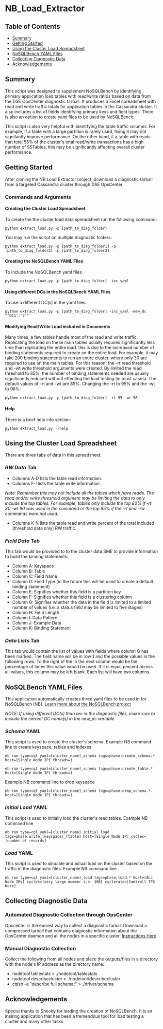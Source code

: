 # NB_Load_Extractor

<!-- TABLE OF CONTENTS -->
## Table of Contents

* [Summary](#summary)
* [Getting Started](#getting-started)
* [Using the Cluster Load Spreadsheet](#using-the-cluster-load-spreadsheet)
* [NoSQLBench YAML Files](#nosqlbench-yaml-files)
* [Collecting Diagnostic Data](#collecting-diagnostic-data)
* [Acknowledgements](#acknowledgements)

<!-- SUMMARY -->
## Summary

This script was designed to supplement NoSQLBench by identifying primary application load tables with read/write ratios based on data from the DSE OpsCenter diagnostic tarball.  It produces a Excel spreadsheet with read and write traffic totals for application tables in the Cassandra cluster.  It also includes a list of fields identifying primary keys and field types.  There is also an option to create yaml files to be used by NoSQLBench.

This script is also very helpful with identifying the table traffic volumes.  For example, if a table with a large partition is rarely used, fixing it may not signifantly improve performance.  On the other hand, if a table with reads that total 55% of the cluster's total read/write transactions has a high number of SSTables, this may be significantly affecting overall cluster performance.

<!-- GETTING STARTED -->
## Getting Started

After cloning the NB Load Extractor project, download a diagnostic tarball from a targeted Cassandra cluster through DSE OpsCenter.

### Commands and Arguments

#### Creating the Cluster Load Spreadsheet
To create the 
the cluster load data spreadsheet run the following command:
```
python extract_load.py -p [path_to_diag_folder]
```
You may run the script on multiple diagnostic folders:
```
python extract_load.py -p [path_to_diag_folder1] -p [path_to_diag_folder2] -p [path_to_diag_folder3]
```

#### Creating the NoSQLBench YAML Files
To include the NoSQLBench yaml files:
```
python extract_load.py -p [path_to_diag_folder] -inc_yaml
```

#### Using different DCs in the NoSQLBench YAML Files
To use a different DC(s) in the yaml files:
```
python extract_load.py -p [path_to_diag_folder] -inc_yaml -new_dc "'DC1':'3'"
```

#### Modifying Read/Write Load included in Documents
Many times, a few tables handle most of the read and write traffic.  Replicating the load on these main tables usually requires significantly less time than replicating the entire load.  this is due to the increased number of binding statements required to create on the entire load. For example, it may take 200 binding statements to run an entire cluster, where only 30 are required to use on the main tables.  For this reason, the -rt read threshold and -wt write threshold arguments were created.  By limited the read threshold to 85%, the number of binding statements needed are usually significantly reduced without effecting the load testing (in most cases).  The default values of -rt and -wt are 85%.
Changing the -rt to 95% and the -wt to 98%:
```
python extract_load.py -p [path_to_diag_folder] -rt 95 -wt 98
```

#### Help
There is a brief help info section:
```
python extract_load.py --help
```

## Using the Cluster Load Spreadsheet
There are three tabs of data in this spreadsheet.  

### *RW Data* Tab
* Columns A-D lists the table read information.
* Columns F-I lists the table write information. 

*Note: Remember this may not include all the tables which have reads.  The read and/or write threshold argument may be limiting the data to only include the top tables. For example, tables only include the top 80% if -rt 80 -wt 80 was used in the command or the top 85% if the -rt and -rw commands were not used.*
* Columns K-N lists the table read and write percent of the total included (threshold data only) RW traffic.

### *Field Data* Tab
This tab would be provided to to the cluster data SME to provide information to build the binding statements.
* Column A: Keyspace
* Column B: Table
* Column C: Field Name
* Column D: Field Type (in the future this will be used to create a default binding statement)
* Column E: Signifies whether this field is a partition key
* Column F: Signifies whether this field is a clustering column
* Column G: Signifies whether the data in the field is limited to a limited number of values (i.e. a status field may be limited to five stages)
* Column H: Field Length
* Column I: Data Pattern
* Column J: Example Data
* Column K: Binding Statement

### *Data Lists* Tab
This tab would contain the list of values with fields where column G has been marked.  The field name will be in row 1 and the possible values in the following rows. To the right of the in the next column would be the percentage of times this value would be used. If it is equal percent across all values, this column may be left blank.  Each list will have two columns.

## NoSQLBench YAML Files
This application automatically creates three yaml files to be used in for NoSQLBench (NB).
[Learn more about the NoSQLBench project](https://www.datastax.com/blog/nosqlbench)

*NOTE: If using different DC(s) than are in the diagnostic files, make sure to include the correct DC name(s) in the new_dc variable* 

### *Schema* YAML
This script is used to create the cluster's schema.
Example NB command line to create keyspace, tables and indexes
```
nb run type=cql yaml=[cluster_name]_schema tags=phase:create_schema.* host=[Single Node IP] threads=1
```
```
nb run type=cql yaml=[cluster_name]_schema tags=phase:create_table.* host=[Single Node IP] threads=1
```
Example NB command line to drop keyspace
```
nb run type=cql yaml=[cluster_name]_schema tags=phase:drop_schema.* host=[Single Node IP] threads=1
```

### *Initial Load* YAML
This script is used to initially load the cluster's read tables.
Example NB command line
```
nb run type=cql yaml=[cluster_name]_initial_load tags=phase:write_[keyspace]_[table] host=[Single Node IP] cycles=[number of records]
```

### *Load* YAML
This script is used to simulate and actual load on the cluster based on the traffic in the diagnostic files.
Example NB command line
```
nb run type=cql yaml=[cluster_name]_load tags=phase:load.* host=[ALL Node IPs] cycles=[very large number i.e. 10B] cyclerate=[Controll TPS Here]
```

## Collecting Diagnostic Data

### Automated Diagnostic Collection through OpsCenter
Opscenter is the easiest way to collect a diagnostic tarbal. Download a compressed tarball that contains diagnostic information about the OpsCenter daemon and all the nodes in a specific cluster. [Instructions Here](https://docs.datastax.com/en/opscenter/6.7/opsc/online_help/opscCollectingDiagnosticData_t.html)

### Manual Diagnostic Collection
Collect the following from all nodes and place the outputs/files in a directory with the node's IP address as the directory name:
* nodetool tablestats > ./nodetool/tablestats
* nodetool describecluster > ./nodetool/describecluster
* cqlsh -e "describe full schema;" > ./driver/schema

## Acknowledgements
Special thanks to Shooky for leading the creation of NoSQLBench.  It is an insiring application that has been a tremendous tool for load testing a cluster and many other tasks. 
